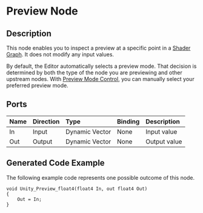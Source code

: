# Preview Node

## Description

This node enables you to inspect a preview at a specific point in a [Shader Graph](index.md). It does not modify any input values.

By default, the Editor automatically selects a preview mode. That decision is determined by both the type of the node you are previewing and other upstream nodes.
With [Preview Mode Control](Preview-Mode-Control), you can manually select your preferred preview mode.

## Ports

| Name        | Direction           | Type  | Binding | Description |
|:------------ |:-------------|:-----|:---|:---|
| In      | Input | Dynamic Vector | None | Input value |
| Out | Output      |    Dynamic Vector | None | Output value |

## Generated Code Example

The following example code represents one possible outcome of this node.

```
void Unity_Preview_float4(float4 In, out float4 Out)
{
    Out = In;
}
```
